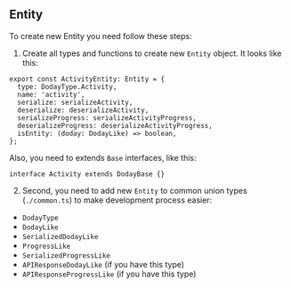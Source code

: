 ## Entity

To create new Entity you need follow these steps:

1. Create all types and functions to create new `Entity` object.
   It looks like this:

```
export const ActivityEntity: Entity = {
  type: DodayType.Activity,
  name: 'activity',
  serialize: serializeActivity,
  deserialize: deserializeActivity,
  serializeProgress: serializeActivityProgress,
  deserializeProgress: deserializeActivityProgress,
  isEntity: (doday: DodayLike) => boolean,
};
```

Also, you need to extends `Base` interfaces, like this:

```
interface Activity extends DodayBase {}
```

2. Second, you need to add new `Entity` to common union types (`./common.ts`) to make development process easier:

- `DodayType`
- `DodayLike`
- `SerializedDodayLike`
- `ProgressLike`
- `SerializedProgressLike`
- `APIResponseDodayLike` (if you have this type)
- `APIResponseProgressLike` (if you have this type)
